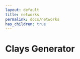 ```yaml
---
layout: default
title: networks
permalink: docs/networks
has_children: true
---
```



# Clays Generator


